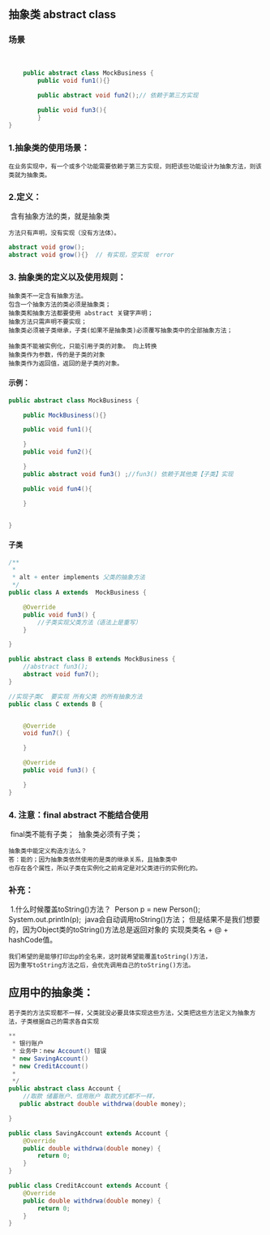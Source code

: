 ## 抽象类    abstract class
### 场景

​	

```java
    public abstract class MockBusiness {
	    public void fun1(){}
     
    	public abstract void fun2();// 依赖于第三方实现

        public void fun3(){
        }
}
```

### 1.抽象类的使用场景：  

	在业务实现中，有一个或多个功能需要依赖于第三方实现，则把该些功能设计为抽象方法，则该类就为抽象类。

### 2.定义：
​	含有抽象方法的类，就是抽象类

  	方法只有声明，没有实现（没有方法体）。

```java
abstract void grow();
abstract void grow(){}  // 有实现，空实现  error 
```

### 3. 抽象类的定义以及使用规则：
	抽象类不一定含有抽象方法。
	包含一个抽象方法的类必须是抽象类；
	抽象类和抽象方法都要使用 abstract 关键字声明；
	抽象方法只需声明不要实现；
	抽象类必须被子类继承，子类(如果不是抽象类)必须覆写抽象类中的全部抽象方法；
	
	抽象类不能被实例化，只能引用子类的对象。 向上转换
	抽象类作为参数，传的是子类的对象  
	抽象类作为返回值，返回的是子类的对象。

#### 示例：

```java
public abstract class MockBusiness {

    public MockBusiness(){}

    public void fun1(){

    }
    public void fun2(){

    }
    public abstract void fun3() ;//fun3() 依赖于其他类【子类】实现

    public void fun4(){

    }


}
```



#### 子类

```java
/**
 *
 * alt + enter implements 父类的抽象方法
 */
public class A extends  MockBusiness {

    @Override
    public void fun3() {
        //子类实现父类方法（语法上是重写）
    }

}
```



```java
public abstract class B extends MockBusiness {
    //abstract fun3();
    abstract void fun7();
}
```

```java
//实现子类C  要实现 所有父类 的所有抽象方法
public class C extends B {


    @Override
    void fun7() {

    }

    @Override
    public void fun3() {

    }
}
```



### 4. 注意：final abstract 不能结合使用

​	final类不能有子类；
​	抽象类必须有子类；
​	

	抽象类中能定义构造方法么？
	答：能的；因为抽象类依然使用的是类的继承关系，且抽象类中
	也存在各个属性，所以子类在实例化之前肯定是对父类进行的实例化的。

### 补充：
​	1.什么时候覆盖toString()方法？
​	 Person p = new Person();
​	 System.out.println(p);
​	java会自动调用toString()方法；
​	但是结果不是我们想要的，因为Object类的toString()方法总是返回对象的
​	实现类类名 + @ + hashCode值。
​	

	我们希望的是能够打印出p的全名来，这时就希望能覆盖toString()方法，
	因为重写toString方法之后，会优先调用自己的toString()方法。
## 应用中的抽象类：

```
若子类的方法实现都不一样，父类就没必要具体实现这些方法，父类把这些方法定义为抽象方法，子类根据自己的需求各自实现
```

```java
**
 * 银行账户
 * 业务中：new Account() 错误
 * new SavingAccount()
 * new CreditAccount()
 *
 */
public abstract class Account {
    //取款 储蓄账户、信用账户 取款方式都不一样，
   public abstract double withdrwa(double money);

}
```

```java
public class SavingAccount extends Account {
    @Override
    public double withdrwa(double money) {
        return 0;
    }
}
```

```java
public class CreditAccount extends Account {
    @Override
    public double withdrwa(double money) {
        return 0;
    }
}
```